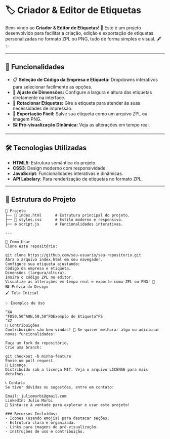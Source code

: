 # 🏷️ Criador & Editor de Etiquetas

Bem-vindo ao **Criador & Editor de Etiquetas**! 🚀 Este é um projeto desenvolvido para facilitar a criação, edição e exportação de etiquetas personalizadas no formato ZPL ou PNG, tudo de forma simples e visual. 🖋️✨

---

## 🚀 Funcionalidades

- 📋 **Seleção de Código da Empresa e Etiqueta:** Dropdowns interativos para selecionar facilmente as opções.
- 📐 **Ajuste de Dimensões:** Configure a largura e altura das etiquetas diretamente na interface.
- 🔄 **Rotacionar Etiquetas:** Gire a etiqueta para atender às suas necessidades de impressão.
- 💾 **Exportação Fácil:** Salve sua etiqueta como um arquivo ZPL ou imagem PNG.
- 🖼️ **Pré-visualização Dinâmica:** Veja as alterações em tempo real.

---

## 🛠️ Tecnologias Utilizadas

- **HTML5**: Estrutura semântica do projeto.
- **CSS3**: Design moderno com responsividade.
- **JavaScript**: Funcionalidades interativas e dinâmicas.
- **API Labelary**: Para renderização de etiquetas no formato ZPL.

---

## 🧩 Estrutura do Projeto

```plaintext
📂 Projeto
├── 📄 index.html      # Estrutura principal do projeto.
├── 🎨 styles.css      # Estilo moderno e responsivo.
├── ⚙️ script.js       # Funcionalidades interativas.

---

📖 Como Usar
Clone este repositório:

git clone https://github.com/seu-usuario/seu-repositorio.git
Abra o arquivo index.html em seu navegador.
Configure sua etiqueta ajustando:
Código da empresa e etiqueta.
Dimensões (largura/altura).
Insira o código ZPL no editor.
Visualize as alterações em tempo real e exporte como ZPL ou PNG! 🎉
🖼️ Prévia do Design
🖌️ Tela Inicial

✨ Exemplos de Uso

^XA
^FO50,50^A0N,50,50^FDExemplo de Etiqueta^FS
^XZ
🤝 Contribuições
Contribuições são bem-vindas! 🎉 Se quiser melhorar algo ou adicionar novas funcionalidades:

Faça um fork do repositório.
Crie uma branch:

git checkout -b minha-feature
Envie um pull request.
📜 Licença
Distribuído sob a licença MIT. Veja o arquivo LICENSE para mais detalhes.

📞 Contato
Se tiver dúvidas ou sugestões, entre em contato:

Email: juliomorbi@gmail.com
LinkedIn: Julio Morbi
🌟 Sinta-se à vontade para explorar e usar este projeto!

### Recursos Incluídos:
- Ícones (usando emojis) para destacar seções.
- Estrutura clara e organizada.
- Links para imagens de pré-visualização.
- Instruções de uso e contribuição.